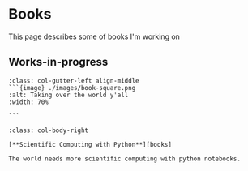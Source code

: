# Books
This page describes some of books I'm working on

## Works-in-progress

````{div}
:class: col-gutter-left align-middle
```{image} ./images/book-square.png
:alt: Taking over the world y'all
:width: 70%

```
````
````{div}
:class: col-body-right

[**Scientific Computing with Python**][books]

The world needs more scientific computing with python notebooks.
````


[books]: books/scientific-computing-with-python